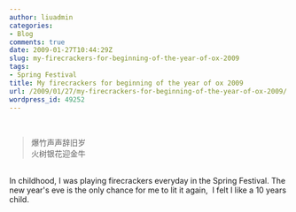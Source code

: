 ```yaml
---
author: liuadmin
categories:
- Blog
comments: true
date: 2009-01-27T10:44:29Z
slug: my-firecrackers-for-beginning-of-the-year-of-ox-2009
tags:
- Spring Festival
title: My firecrackers for beginning of the year of ox 2009
url: /2009/01/27/my-firecrackers-for-beginning-of-the-year-of-ox-2009/
wordpress_id: 49252
---
```


<br />

<blockquote>爆竹声声辞旧岁<br />火树银花迎金牛</blockquote>

<br />In childhood, I was playing firecrackers everyday in the Spring Festival. The new year's eve is the only chance for me to lit it again,  I felt I like a 10 years child.
